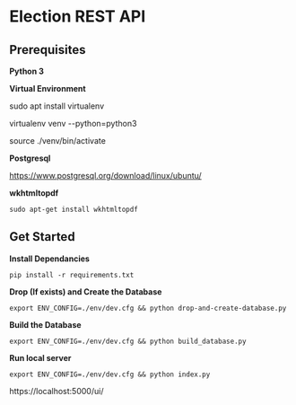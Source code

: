 # Election REST API

## Prerequisites

**Python 3**

**Virtual Environment**

sudo apt install virtualenv

virtualenv venv --python=python3

source ./venv/bin/activate


**Postgresql**

https://www.postgresql.org/download/linux/ubuntu/

**wkhtmltopdf**

`sudo apt-get install wkhtmltopdf`


## Get Started

**Install Dependancies**

`pip install -r requirements.txt`

**Drop (If exists) and Create the Database**

`export ENV_CONFIG=./env/dev.cfg && python drop-and-create-database.py`

**Build the Database**

`export ENV_CONFIG=./env/dev.cfg && python build_database.py`

**Run local server**

`export ENV_CONFIG=./env/dev.cfg && python index.py`

https://localhost:5000/ui/
